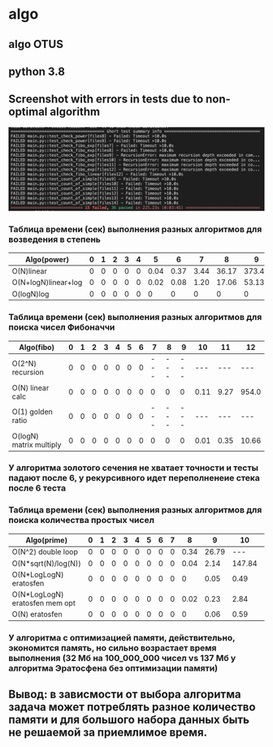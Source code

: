 # algo
## algo OTUS  
## python 3.8  
## Screenshot with errors in tests due to non-optimal algorithm

![Tests](tests.png)

### Таблица времени (сек) выполнения разных алгоритмов для возведения в степень  
| Algo(power)          | 0 | 1 | 2 | 3 | 4 | 5    | 6    | 7    | 8     | 9        |
|----------------------|---|---|---|---|---|------|------|------|-------|----------|
| O(N)linear           | 0 | 0 | 0 | 0 | 0 | 0.04 | 0.37 | 3.44 | 36.17 | 373.45   |
| O(N+logN)linear+log  | 0 | 0 | 0 | 0 | 0 | 0.02 | 0.08 | 1.20 | 17.06 | 53.13    |
| O(logN)log           | 0 | 0 | 0 | 0 | 0 | 0    | 0    | 0    | 0     | 0        |

### Таблица времени (сек) выполнения разных алгоритмов для поиска чисел Фибоначчи
| Algo(fibo)              | 0 | 1 | 2 | 3 | 4 | 5 | 6 | 7   | 8   | 9   | 10   | 11   | 12    |
|-------------------------|---|---|---|---|---|---|---|-----|-----|-----|------|------|-------|
| O(2^N) recursion        | 0 | 0 | 0 | 0 | 0 | 0 | 0 | --- | --- | --- | ---  | ---  | ---   |
| O(N) linear calc        | 0 | 0 | 0 | 0 | 0 | 0 | 0 | 0   | 0   | 0   | 0.11 | 9.27 | 954.0 |
| O(1) golden ratio       | 0 | 0 | 0 | 0 | 0 | 0 | 0 | --- | --- | --- | ---  | ---  | ---   |
| O(logN) matrix multiply | 0 | 0 | 0 | 0 | 0 | 0 | 0 | 0   | 0   | 0   | 0.01 | 0.35 | 10.66 |
### У алгоритма золотого сечения не хватает точности и тесты падают после 6, у рекурсивного идет переполненеие стека после 6 теста  
### Таблица времени (сек) выполнения разных алгоритмов для поиска количества простых чисел
| Algo(prime)                    | 0 | 1 | 2 | 3 | 4 | 5 | 6 | 7 | 8    | 9     | 10     | 11    | 12     | 13     | 14    |
|--------------------------------|---|---|---|---|---|---|---|---|------|-------|--------|-------|--------|--------|-------|
| O(N^2) double loop             | 0 | 0 | 0 | 0 | 0 | 0 | 0 | 0 | 0.34 | 26.79 | ---    | ---   | ---    | ---    | ---   |
| O(N*sqrt(N)/log(N))            | 0 | 0 | 0 | 0 | 0 | 0 | 0 | 0 | 0.04 | 2.14  | 147.84 | ---   | ---    | ---    | ---   |
| O(N*LogLogN) eratosfen         | 0 | 0 | 0 | 0 | 0 | 0 | 0 | 0 | 0    | 0.05  | 0.49   | 5.40  | 66.34  | 750.98 | 83.32 |
| O(N*LogLogN) eratosfen mem opt | 0 | 0 | 0 | 0 | 0 | 0 | 0 | 0 | 0.02 | 0.23  | 2.84   | 33.56 | 378.87 | ---    | ---   |
| O(N) eratosfen                 | 0 | 0 | 0 | 0 | 0 | 0 | 0 | 0 | 0    | 0.06  | 0.59   | 5.79  | 58.53  | 609.21 | 69.00 |

### У алгоритма с оптимизацией памяти, действительно, экономится память, но сильно возрастает время выполнения (32 Мб на 100_000_000 чисел vs 137 Мб у алгоритма Эратосфена без оптимизации памяти)

## Вывод: в зависмости от выбора алгоритма задача может потреблять разное количество памяти и для большого набора данных быть не решаемой за приемлимое время.
